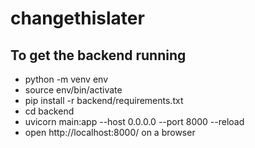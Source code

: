 # changethislater



## To get the backend running
* python -m venv env
* source env/bin/activate
* pip install -r backend/requirements.txt
* cd backend
* uvicorn main:app --host 0.0.0.0 --port 8000 --reload
* open http://localhost:8000/ on a browser
